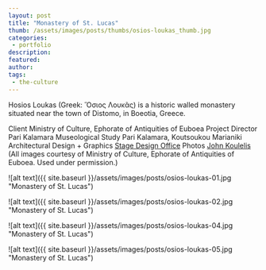 ```yaml
---
layout: post
title: "Monastery of St. Lucas"
thumb: /assets/images/posts/thumbs/osios-loukas_thumb.jpg
categories:
 - portfolio
description:
featured:
author: 
tags:
 - the-culture
---
```


Hosios Loukas (Greek: Ὅσιος Λουκᾶς) is a historic walled monastery situated near the town of Distomo, in Boeotia, Greece.

<p class="credits">
    <span class="title">Client</span>
        <span class="contributor">Ministry of Culture, Ephorate of Antiquities of Euboea</span>
    <span class="title">Project Director</span>
        <span class="contributor">Pari Kalamara</span>
    <span class="title">Museological Study</span>
        <span class="contributor">Pari Kalamara, Koutsoukou Marianiki</span>
    <span class="title">Architectural Design + Graphics</span>
        <span class="contributor"><a href="http://stagedesignoffice.com/">Stage Design Office</a></span>
    <span class="title">Photos</span>
        <span class="contributor"><a href="http://artphotography.gr/">John Koulelis</a></span><br>
    (All images courtesy of Ministry of Culture, Ephorate of Antiquities of Euboea. Used under permission.)
</p>

![alt text]({{ site.baseurl }}/assets/images/posts/osios-loukas-01.jpg "Monastery of St. Lucas")

![alt text]({{ site.baseurl }}/assets/images/posts/osios-loukas-02.jpg "Monastery of St. Lucas")

![alt text]({{ site.baseurl }}/assets/images/posts/osios-loukas-04.jpg "Monastery of St. Lucas")

![alt text]({{ site.baseurl }}/assets/images/posts/osios-loukas-05.jpg "Monastery of St. Lucas")
